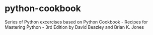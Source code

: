 # python-cookbook
Series of Python excercises based on Python Cookbook - Recipes for Mastering Python - 3rd Edition by David Beazley and Brian K. Jones
